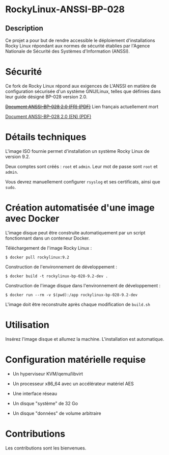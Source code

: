 # RockyLinux-ANSSI-BP-028

## Description

Ce projet a pour but de rendre accessible le déploiement d'installations Rocky Linux répondant aux normes de sécurité établies par l'Agence Nationale de Sécurité des Systèmes d'Information (ANSSI).

# Sécurité

Ce fork de Rocky Linux répond aux exigences de L'ANSSI en matière de configuration sécurisée d'un système GNU/Linux, telles que définies dans leur guide désigné BP-028 version 2.0.

[~~Document ANSSI-BP-028 2.0 (FR) (PDF)~~](https://cyber.gouv.fr/uploads/2019/02/fr_np_linux_configuration-v2.0.pdf) Lien français actuellement mort

[Document ANSSI-BP-028 2.0 (EN) (PDF)](file:///C:/Users/Chelsea/Downloads/linux_configuration-en-v2.pdf)

# Détails techniques

L'image ISO fournie permet d'installation un système Rocky Linux de version 9.2.

Deux comptes sont créés : `root` et `admin`. Leur mot de passe sont `root` et `admin`.

Vous devrez manuellement configurer `rsyslog` et ses certificats, ainsi que `sudo`.

# Création automatisée d'une image avec Docker

L'image disque peut être construite automatiquement par un script fonctionnant dans un conteneur Docker.

Téléchargement de l'image Rocky Linux :

`$ docker pull rockylinux:9.2`

Construction de l'environnement de développement :

`$ docker build -t rockylinux-bp-028-9.2-dev .`

Construction de l'image disque dans l'environnement de développement :

`$ docker run --rm -v $(pwd):/app rockylinux-bp-028-9.2-dev`

L'image doit être reconstruite après chaque modification de `build.sh`

# Utilisation

Insérez l'image disque et allumez la machine. L'installation est automatique.

# Configuration matérielle requise

- Un hyperviseur KVM/qemu/libvirt

- Un processeur x86_64 avec un accélérateur matériel AES

- Une interface réseau

- Un disque "système" de 32 Go

- Un disque "données" de volume arbitraire

# Contributions

Les contributions sont les bienvenues.
